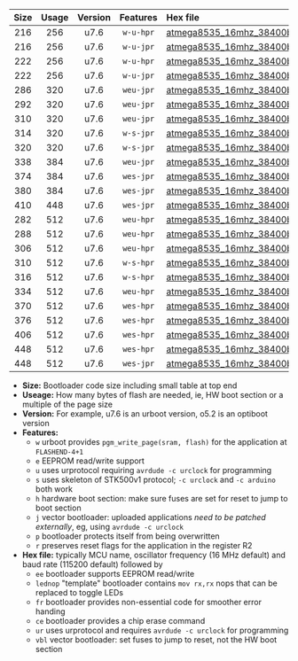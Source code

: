 |Size|Usage|Version|Features|Hex file|
|:-:|:-:|:-:|:-:|:--|
|216|256|u7.6|`w-u-hpr`|[atmega8535_16mhz_38400bps_ur.hex](https://raw.githubusercontent.com/stefanrueger/urboot/main//atmega8535_16mhz_38400bps_ur.hex)|
|216|256|u7.6|`w-u-jpr`|[atmega8535_16mhz_38400bps_ur_vbl.hex](https://raw.githubusercontent.com/stefanrueger/urboot/main//atmega8535_16mhz_38400bps_ur_vbl.hex)|
|222|256|u7.6|`w-u-hpr`|[atmega8535_16mhz_38400bps_lednop_ur.hex](https://raw.githubusercontent.com/stefanrueger/urboot/main//atmega8535_16mhz_38400bps_lednop_ur.hex)|
|222|256|u7.6|`w-u-jpr`|[atmega8535_16mhz_38400bps_lednop_ur_vbl.hex](https://raw.githubusercontent.com/stefanrueger/urboot/main//atmega8535_16mhz_38400bps_lednop_ur_vbl.hex)|
|286|320|u7.6|`weu-jpr`|[atmega8535_16mhz_38400bps_ee_ur_vbl.hex](https://raw.githubusercontent.com/stefanrueger/urboot/main//atmega8535_16mhz_38400bps_ee_ur_vbl.hex)|
|292|320|u7.6|`weu-jpr`|[atmega8535_16mhz_38400bps_ee_lednop_ur_vbl.hex](https://raw.githubusercontent.com/stefanrueger/urboot/main//atmega8535_16mhz_38400bps_ee_lednop_ur_vbl.hex)|
|310|320|u7.6|`weu-jpr`|[atmega8535_16mhz_38400bps_ee_lednop_fr_ur_vbl.hex](https://raw.githubusercontent.com/stefanrueger/urboot/main//atmega8535_16mhz_38400bps_ee_lednop_fr_ur_vbl.hex)|
|314|320|u7.6|`w-s-jpr`|[atmega8535_16mhz_38400bps_vbl.hex](https://raw.githubusercontent.com/stefanrueger/urboot/main//atmega8535_16mhz_38400bps_vbl.hex)|
|320|320|u7.6|`w-s-jpr`|[atmega8535_16mhz_38400bps_lednop_vbl.hex](https://raw.githubusercontent.com/stefanrueger/urboot/main//atmega8535_16mhz_38400bps_lednop_vbl.hex)|
|338|384|u7.6|`weu-jpr`|[atmega8535_16mhz_38400bps_ee_lednop_fr_ce_ur_vbl.hex](https://raw.githubusercontent.com/stefanrueger/urboot/main//atmega8535_16mhz_38400bps_ee_lednop_fr_ce_ur_vbl.hex)|
|374|384|u7.6|`wes-jpr`|[atmega8535_16mhz_38400bps_ee_vbl.hex](https://raw.githubusercontent.com/stefanrueger/urboot/main//atmega8535_16mhz_38400bps_ee_vbl.hex)|
|380|384|u7.6|`wes-jpr`|[atmega8535_16mhz_38400bps_ee_lednop_vbl.hex](https://raw.githubusercontent.com/stefanrueger/urboot/main//atmega8535_16mhz_38400bps_ee_lednop_vbl.hex)|
|410|448|u7.6|`wes-jpr`|[atmega8535_16mhz_38400bps_ee_lednop_fr_vbl.hex](https://raw.githubusercontent.com/stefanrueger/urboot/main//atmega8535_16mhz_38400bps_ee_lednop_fr_vbl.hex)|
|282|512|u7.6|`weu-hpr`|[atmega8535_16mhz_38400bps_ee_ur.hex](https://raw.githubusercontent.com/stefanrueger/urboot/main//atmega8535_16mhz_38400bps_ee_ur.hex)|
|288|512|u7.6|`weu-hpr`|[atmega8535_16mhz_38400bps_ee_lednop_ur.hex](https://raw.githubusercontent.com/stefanrueger/urboot/main//atmega8535_16mhz_38400bps_ee_lednop_ur.hex)|
|306|512|u7.6|`weu-hpr`|[atmega8535_16mhz_38400bps_ee_lednop_fr_ur.hex](https://raw.githubusercontent.com/stefanrueger/urboot/main//atmega8535_16mhz_38400bps_ee_lednop_fr_ur.hex)|
|310|512|u7.6|`w-s-hpr`|[atmega8535_16mhz_38400bps.hex](https://raw.githubusercontent.com/stefanrueger/urboot/main//atmega8535_16mhz_38400bps.hex)|
|316|512|u7.6|`w-s-hpr`|[atmega8535_16mhz_38400bps_lednop.hex](https://raw.githubusercontent.com/stefanrueger/urboot/main//atmega8535_16mhz_38400bps_lednop.hex)|
|334|512|u7.6|`weu-hpr`|[atmega8535_16mhz_38400bps_ee_lednop_fr_ce_ur.hex](https://raw.githubusercontent.com/stefanrueger/urboot/main//atmega8535_16mhz_38400bps_ee_lednop_fr_ce_ur.hex)|
|370|512|u7.6|`wes-hpr`|[atmega8535_16mhz_38400bps_ee.hex](https://raw.githubusercontent.com/stefanrueger/urboot/main//atmega8535_16mhz_38400bps_ee.hex)|
|376|512|u7.6|`wes-hpr`|[atmega8535_16mhz_38400bps_ee_lednop.hex](https://raw.githubusercontent.com/stefanrueger/urboot/main//atmega8535_16mhz_38400bps_ee_lednop.hex)|
|406|512|u7.6|`wes-hpr`|[atmega8535_16mhz_38400bps_ee_lednop_fr.hex](https://raw.githubusercontent.com/stefanrueger/urboot/main//atmega8535_16mhz_38400bps_ee_lednop_fr.hex)|
|448|512|u7.6|`wes-hpr`|[atmega8535_16mhz_38400bps_ee_lednop_fr_ce.hex](https://raw.githubusercontent.com/stefanrueger/urboot/main//atmega8535_16mhz_38400bps_ee_lednop_fr_ce.hex)|
|448|512|u7.6|`wes-jpr`|[atmega8535_16mhz_38400bps_ee_lednop_fr_ce_vbl.hex](https://raw.githubusercontent.com/stefanrueger/urboot/main//atmega8535_16mhz_38400bps_ee_lednop_fr_ce_vbl.hex)|

- **Size:** Bootloader code size including small table at top end
- **Useage:** How many bytes of flash are needed, ie, HW boot section or a multiple of the page size
- **Version:** For example, u7.6 is an urboot version, o5.2 is an optiboot version
- **Features:**
  + `w` urboot provides `pgm_write_page(sram, flash)` for the application at `FLASHEND-4+1`
  + `e` EEPROM read/write support
  + `u` uses urprotocol requiring `avrdude -c urclock` for programming
  + `s` uses skeleton of STK500v1 protocol; `-c urclock` and `-c arduino` both work
  + `h` hardware boot section: make sure fuses are set for reset to jump to boot section
  + `j` vector bootloader: uploaded applications *need to be patched externally*, eg, using `avrdude -c urclock`
  + `p` bootloader protects itself from being overwritten
  + `r` preserves reset flags for the application in the register R2
- **Hex file:** typically MCU name, oscillator frequency (16 MHz default) and baud rate (115200 default) followed by
  + `ee` bootloader supports EEPROM read/write
  + `lednop` "template" bootloader contains `mov rx,rx` nops that can be replaced to toggle LEDs
  + `fr` bootloader provides non-essential code for smoother error handing
  + `ce` bootloader provides a chip erase command
  + `ur` uses urprotocol and requires `avrdude -c urclock` for programming
  + `vbl` vector bootloader: set fuses to jump to reset, not the HW boot section
